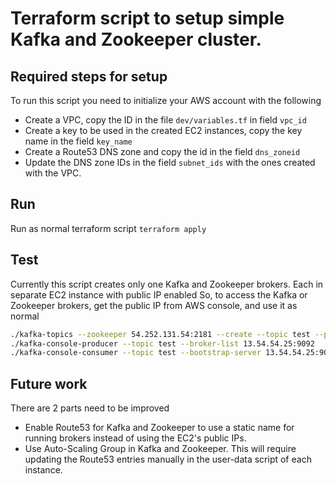 # Terraform script to setup simple Kafka and Zookeeper cluster.

## Required steps for setup

To run this script you need to initialize your AWS account with the following 
* Create a VPC, copy the ID in the file `dev/variables.tf` in field `vpc_id`
* Create a key to be used in the created EC2 instances, copy the key name in the field `key_name`
* Create a Route53 DNS zone and copy the id in the field `dns_zoneid`
* Update the DNS zone IDs in the field `subnet_ids` with the ones created with the VPC.

## Run

Run as normal terraform script `terraform apply`

## Test

Currently this script creates only one Kafka and Zookeeper brokers. Each in separate EC2 instance with public IP enabled
So, to access the Kafka or Zookeeper brokers, get the public IP from AWS console, and use it as normal 

```bash
./kafka-topics --zookeeper 54.252.131.54:2181 --create --topic test --partitions 10 --replication-factor 1
./kafka-console-producer --topic test --broker-list 13.54.54.25:9092
./kafka-console-consumer --topic test --bootstrap-server 13.54.54.25:9092  --from-beginning
```

## Future work

There are 2 parts need to be improved 

* Enable Route53 for Kafka and Zookeeper to use a static name for running brokers instead of using the EC2's public IPs.
* Use Auto-Scaling Group in Kafka and Zookeeper. This will require updating the Route53 entries manually in the user-data 
script of each instance. 